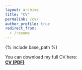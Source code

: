 ```yaml
---
layout: archive
title: "CV"
permalink: /cv/
author_profile: true
redirect_from:
  - /resume
---
```


{% include base_path %}

You can download my full CV here:  
[**CV (PDF)**](https://www.dropbox.com/scl/fi/lb4z8i54n3tvl1ktln2ez/Herlihy_CV_9_10_25.pdf?rlkey=tb67xkbvp3whaqfx1ikfzo7ro&st=bvxjhnmj&dl=0)

